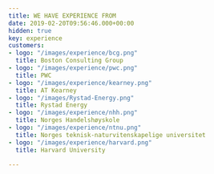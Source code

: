 ```yaml
---
title: WE HAVE EXPERIENCE FROM
date: 2019-02-20T09:56:46.000+00:00
hidden: true
key: experience
customers:
- logo: "/images/experience/bcg.png"
  title: Boston Consulting Group
- logo: "/images/experience/pwc.png"
  title: PWC
- logo: "/images/experience/kearney.png"
  title: AT Kearney
- logo: "/images/Rystad-Energy.png"
  title: Rystad Energy
- logo: "/images/experience/nhh.png"
  title: Norges Handelshøyskole
- logo: "/images/experience/ntnu.png"
  title: Norges teknisk-naturvitenskapelige universitet
- logo: "/images/experience/harvard.png"
  title: Harvard University

---
```

